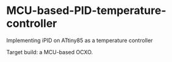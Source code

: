 # MCU-based-PID-temperature-controller
Implementing iPID on ATtiny85 as a temperature controller

Target build: a MCU-based OCXO.
